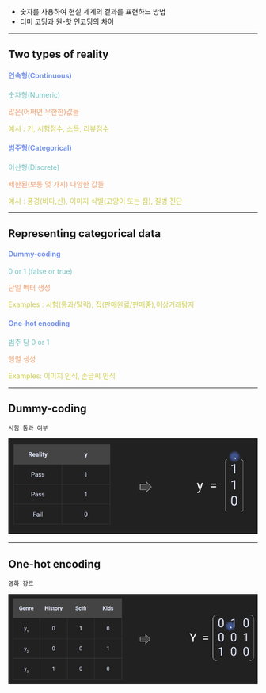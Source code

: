 - 숫자를 사용하여 현실 세계의 결과를 표현하느 방법
- 더미 코딩과 원-핫 인코딩의 차이

---
## Two types of reality

#### <span style="color:rgb(118, 147, 234)">연속형(Continuous)</span> 

<span style="color:rgb(116, 195, 194)">숫자형(Numeric)</span>

<span style="color:rgb(236, 158, 111)">많은(어쩌면 무한한)값들</span>

<span style="color:rgb(205, 205, 81)">예시 : 키, 시험점수, 소득, 리뷰점수</span>


#### <span style="color:rgb(118, 147, 234)">범주형(Categorical)</span> 

<span style="color:rgb(116, 195, 194)">이산형(Discrete)</span>

<span style="color:rgb(236, 158, 111)">제한된(보통 몇 가지) 다양한 값들</span>

<span style="color:rgb(205, 205, 81)">예시 : 풍경(바다,산), 이미지 식별(고양이 또는 점), 질병 진단</span> 

---
## Representing categorical data

#### <span style="color:rgb(118, 147, 234)">Dummy-coding</span> 

<span style="color:rgb(116, 195, 194)">0 or 1 (false or true)</span>

<span style="color:rgb(236, 158, 111)">단일 벡터 생성</span>

<span style="color:rgb(205, 205, 81)">Examples : 시험(통과/탈락), 집(판매완료/판매중),이상거래탐지</span>


#### <span style="color:rgb(118, 147, 234)">One-hot encoding</span> 

<span style="color:rgb(116, 195, 194)">범주 당 0 or 1</span>

<span style="color:rgb(236, 158, 111)">행렬 생성</span>

<span style="color:rgb(205, 205, 81)">Examples: 이미지 인식, 손글씨 인식</span> 

---
## Dummy-coding

	시험 통과 여부

![15.Pasted image 20241001210755](../pic/5.%20Math,%20numpy,%20PyTorch/15.Pasted%20image%2020241001210755.png)

---
## One-hot encoding

	영화 장르

![15.Pasted image 20241001211301](../pic/5.%20Math,%20numpy,%20PyTorch/15.Pasted%20image%2020241001211301.png)